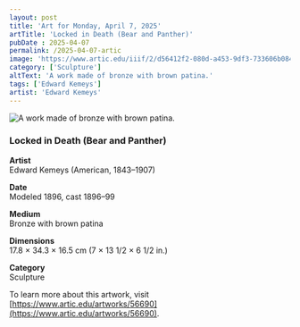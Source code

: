 ```yaml
---
layout: post
title: 'Art for Monday, April 7, 2025'
artTitle: 'Locked in Death (Bear and Panther)'
pubDate : 2025-04-07
permalink: /2025-04-07-artic
image: 'https://www.artic.edu/iiif/2/d56412f2-080d-a453-9df3-733606b084c0/full/1686,/0/default.jpg'
category: ['Sculpture']
altText: 'A work made of bronze with brown patina.'
tags: ['Edward Kemeys']
artist: 'Edward Kemeys'
---
```

 
<img src='https://www.artic.edu/iiif/2/d56412f2-080d-a453-9df3-733606b084c0/full/1686,/0/default.jpg' alt='A work made of bronze with brown patina.' style='border-radius=5px'> 
 
### Locked in Death (Bear and Panther)
 
**Artist**<br>
Edward Kemeys (American, 1843–1907)
 
**Date**<br>
Modeled 1896, cast 1896–99
 
**Medium**<br>
Bronze with brown patina
 
**Dimensions**<br>
17.8 × 34.3 × 16.5 cm (7 × 13 1/2 × 6 1/2 in.)
 
**Category**<br>
Sculpture
 
To learn more about this artwork, visit [https://www.artic.edu/artworks/56690](https://www.artic.edu/artworks/56690).